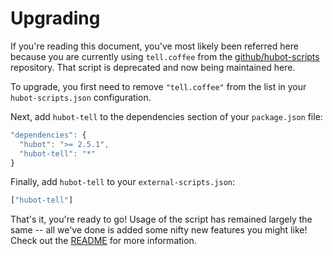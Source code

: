Upgrading
=========

If you're reading this document, you've most likely been referred here because you are currently using `tell.coffee` from the [github/hubot-scripts](https://github.com/github/hubot-scripts/) repository. That script is deprecated and now being maintained here.

To upgrade, you first need to remove `"tell.coffee"` from the list in your `hubot-scripts.json` configuration.

Next, add `hubot-tell` to the dependencies section of your `package.json` file:

```javascript
"dependencies": {
  "hubot": ">= 2.5.1",
  "hubot-tell": "*"
}
```

Finally, add `hubot-tell` to your `external-scripts.json`:

```javascript
["hubot-tell"]
```

That's it, you're ready to go! Usage of the script has remained largely the same -- all we've done is added some nifty new features you might like! Check out the [README](https://github.com/lorenzhs/hubot-tell/blob/master/README.md) for more information.
